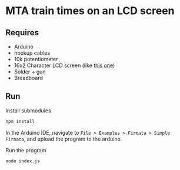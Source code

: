 # MTA train times on an LCD screen

## Requires

* Arduino
* hookup cables
* 10k potentiometer
* 16x2 Character LCD screen (like [this one](https://www.sparkfun.com/products/255))
* Solder + gun
* Breadboard

## Run

Install submodules

```sh
npm install
```

In the Arduino IDE, navigate to `File > Examples > Firmata > Simple Firmata`, and upload
the program to the arduino.

Run the program

```sh
node index.js
```
